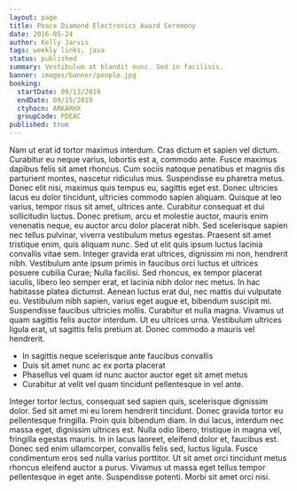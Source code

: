 ```yaml
---
layout: page
title: Peace Diamond Electronics Award Ceremony
date: 2016-05-24
author: Kelly Jarvis
tags: weekly links, java
status: published
summary: Vestibulum at blandit nunc. Sed in facilisis.
banner: images/banner/people.jpg
booking:
  startDate: 09/13/2019
  endDate: 09/15/2019
  ctyhocn: ARKARHX
  groupCode: PDEAC
published: true
---
```

Nam ut erat id tortor maximus interdum. Cras dictum et sapien vel dictum. Curabitur eu neque varius, lobortis est a, commodo ante. Fusce maximus dapibus felis sit amet rhoncus. Cum sociis natoque penatibus et magnis dis parturient montes, nascetur ridiculus mus. Suspendisse eu pharetra metus. Donec elit nisi, maximus quis tempus eu, sagittis eget est. Donec ultricies lacus eu dolor tincidunt, ultricies commodo sapien aliquam. Quisque at leo varius, tempor risus sit amet, ultrices ante. Curabitur consequat et dui sollicitudin luctus. Donec pretium, arcu et molestie auctor, mauris enim venenatis neque, eu auctor arcu dolor placerat nibh. Sed scelerisque sapien nec tellus pulvinar, viverra vestibulum metus egestas. Praesent sit amet tristique enim, quis aliquam nunc.
Sed ut elit quis ipsum luctus lacinia convallis vitae sem. Integer gravida erat ultrices, dignissim mi non, hendrerit nibh. Vestibulum ante ipsum primis in faucibus orci luctus et ultrices posuere cubilia Curae; Nulla facilisi. Sed rhoncus, ex tempor placerat iaculis, libero leo semper erat, et lacinia nibh dolor nec metus. In hac habitasse platea dictumst. Aenean luctus erat dui, nec mattis dui vulputate eu. Vestibulum nibh sapien, varius eget augue et, bibendum suscipit mi. Suspendisse faucibus ultricies mollis. Curabitur et nulla magna. Vivamus ut quam sagittis felis auctor interdum. Ut eu ultrices urna. Vestibulum ultrices ligula erat, ut sagittis felis pretium at. Donec commodo a mauris vel hendrerit.

* In sagittis neque scelerisque ante faucibus convallis
* Duis sit amet nunc ac ex porta placerat
* Phasellus vel quam id nunc auctor auctor eget sit amet metus
* Curabitur at velit vel quam tincidunt pellentesque in vel ante.

Integer tortor lectus, consequat sed sapien quis, scelerisque dignissim dolor. Sed sit amet mi eu lorem hendrerit tincidunt. Donec gravida tortor eu pellentesque fringilla. Proin quis bibendum diam. In dui lacus, interdum nec massa eget, dignissim ultrices est. Nulla odio libero, tristique in magna vel, fringilla egestas mauris. In in lacus laoreet, eleifend dolor et, faucibus est. Donec sed enim ullamcorper, convallis felis sed, luctus ligula. Fusce condimentum eros sed nulla varius porttitor. Ut sit amet orci tincidunt metus rhoncus eleifend auctor a purus. Vivamus ut massa eget tellus tempor pellentesque in eget ante. Suspendisse potenti. Morbi sit amet orci nisi.
